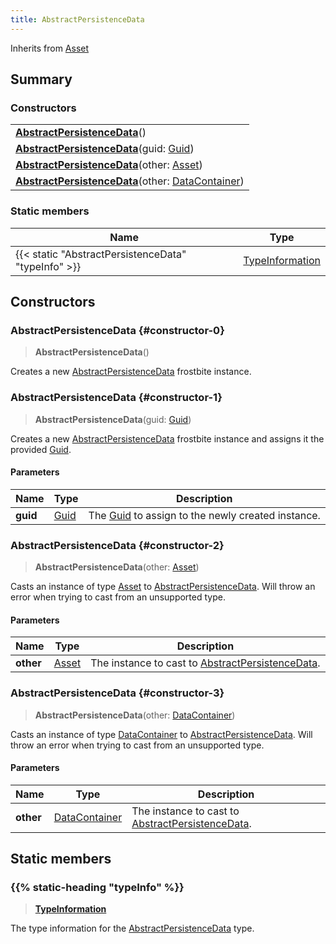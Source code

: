 ```yaml
---
title: AbstractPersistenceData
---
```


Inherits from [Asset](/vext/ref/fb/asset)

## Summary

### Constructors

|  |
| --- |
| **[AbstractPersistenceData](#constructor-0)**() |
| **[AbstractPersistenceData](#constructor-1)**(guid: [Guid](/vext/ref/shared/type/guid)) |
| **[AbstractPersistenceData](#constructor-2)**(other: [Asset](/vext/ref/fb/asset)) |
| **[AbstractPersistenceData](#constructor-3)**(other: [DataContainer](/vext/ref/shared/type/datacontainer)) |

### Static members

| Name | Type |
| ---- | ---- |
| {{< static "AbstractPersistenceData" "typeInfo" >}} | [TypeInformation](/vext/ref/shared/type/typeinformation) |

## Constructors

### AbstractPersistenceData {#constructor-0}

> **AbstractPersistenceData**()

Creates a new [AbstractPersistenceData](/vext/ref/fb/abstractpersistencedata) frostbite instance.

### AbstractPersistenceData {#constructor-1}

> **AbstractPersistenceData**(guid: [Guid](/vext/ref/shared/type/guid))

Creates a new [AbstractPersistenceData](/vext/ref/fb/abstractpersistencedata) frostbite instance and assigns it the provided [Guid](/vext/ref/shared/type/guid).

#### Parameters

| Name | Type | Description |
| ---- | ---- | ----------- |
| **guid** | [Guid](/vext/ref/shared/type/guid) | The [Guid](/vext/ref/shared/type/guid) to assign to the newly created instance. |

### AbstractPersistenceData {#constructor-2}

> **AbstractPersistenceData**(other: [Asset](/vext/ref/fb/asset))

Casts an instance of type [Asset](/vext/ref/fb/asset) to [AbstractPersistenceData](/vext/ref/fb/abstractpersistencedata). Will throw an error when trying to cast from an unsupported type.

#### Parameters

| Name | Type | Description |
| ---- | ---- | ----------- |
| **other** | [Asset](/vext/ref/fb/asset) | The instance to cast to [AbstractPersistenceData](/vext/ref/fb/abstractpersistencedata). |

### AbstractPersistenceData {#constructor-3}

> **AbstractPersistenceData**(other: [DataContainer](/vext/ref/shared/type/datacontainer))

Casts an instance of type [DataContainer](/vext/ref/shared/type/datacontainer) to [AbstractPersistenceData](/vext/ref/fb/abstractpersistencedata). Will throw an error when trying to cast from an unsupported type.

#### Parameters

| Name | Type | Description |
| ---- | ---- | ----------- |
| **other** | [DataContainer](/vext/ref/shared/type/datacontainer) | The instance to cast to [AbstractPersistenceData](/vext/ref/fb/abstractpersistencedata). |

## Static members

### {{% static-heading "typeInfo" %}}

> **[TypeInformation](/vext/ref/shared/type/typeinformation)**

The type information for the [AbstractPersistenceData](/vext/ref/fb/abstractpersistencedata) type.

